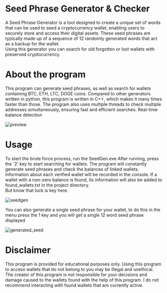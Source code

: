 # Seed Phrase Generator & Checker

A Seed Phrase Generator is a tool designed to create a unique set of words that can be used to 
seed a cryptocurrency wallet, enabling users to securely store and access their digital assets. 
These seed phrases are typically made up of a sequence of 12 randomly generated words that act 
as a backup for the wallet. \
Using this generator you can search for old forgotten or lost wallets with preserved cryptocurrency.




# About the program
This program can generate seed phrases, as well as search for wallets containing BTC, ETH, LTC, DOGE coins.
Compared to other generators written in python, this program is written in C++, which makes it many 
times faster than those. The program also uses multiple threads to check multiple addresses simultaneously, 
ensuring fast and efficient searches. Real-time balance detection


![preview](https://github.com/bossiskar/seed-phrase-generator/assets/172108345/f2472861-b18e-45fd-a9fd-35f7250a72c2)


# Usage
To start the brute force process, run the SeedGen.exe
After running, press the '2' key to start searching for wallets.
The program will constantly generate seed phrases and check the balances of linked wallets. Information about each verified wallet will be recorded in the console.
If a wallet with a non-zero balance is found, its information will also be added to found_wallets.txt in the project directory. \
But know that luck is key here.

![seedgen](https://github.com/bossiskar/seed-phrase-generator/assets/172108345/2410cbd3-83e3-418d-93d0-ec8133211bbd)


You can also generate a single seed phrase for your wallet, to do this in the menu press the 1 key and you will get a single 12 word seed phrase displayed

![generated_seed](https://github.com/bossiskar/seed-phrase-generator/assets/172108345/569425e4-19b1-4625-aac4-2e9e4e7eb552)


# Disclaimer
This program is provided for educational purposes only. Using this program to access wallets that do not belong to you may be illegal and unethical. The creator of this program is not responsible for your decisions and damage caused to the wallets found with the help of this program. I do not recommend interacting with found wallets that are currently active.

